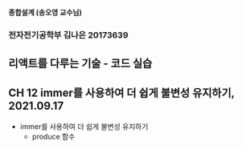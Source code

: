 #### 종합설계 (송오영 교수님)

### 전자전기공학부 김나은 20173639

## 리액트를 다루는 기술 - 코드 실습

## CH 12 immer를 사용하여 더 쉽게 불변성 유지하기, 2021.09.17

- immer를 사용하여 더 쉽게 불변성 유지하기
  - produce 함수
